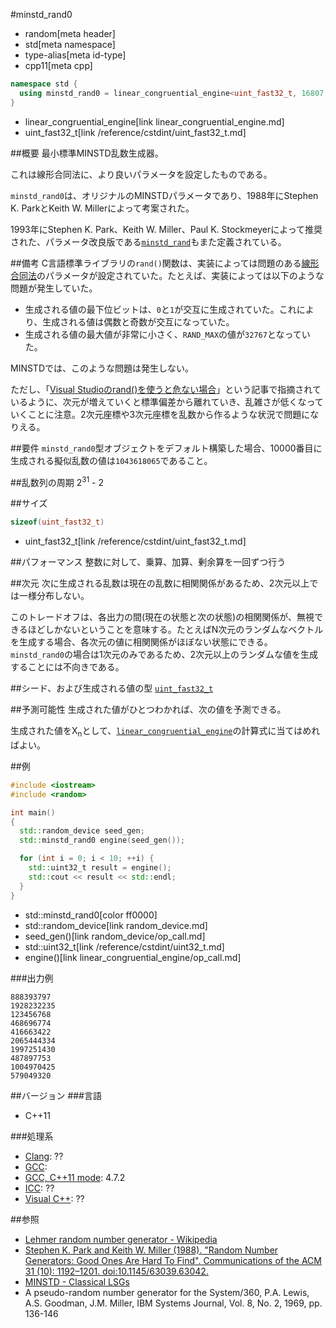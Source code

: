 #minstd_rand0
* random[meta header]
* std[meta namespace]
* type-alias[meta id-type]
* cpp11[meta cpp]

```cpp
namespace std {
  using minstd_rand0 = linear_congruential_engine<uint_fast32_t, 16807, 0, 2147483647>;
}
```
* linear_congruential_engine[link linear_congruential_engine.md]
* uint_fast32_t[link /reference/cstdint/uint_fast32_t.md]

##概要
最小標準MINSTD乱数生成器。

これは線形合同法に、より良いパラメータを設定したものである。
 
`minstd_rand0`は、オリジナルのMINSTDパラメータであり、1988年にStephen K. ParkとKeith W. Millerによって考案された。

1993年にStephen K. Park、Keith W. Miller、Paul K. Stockmeyerによって推奨された、パラメータ改良版である[`minstd_rand`](minstd_rand.md)もまた定義されている。


##備考
C言語標準ライブラリの`rand()`関数は、実装によっては問題のある[線形合同法](linear_congruential_engine.md)のパラメータが設定されていた。たとえば、実装によっては以下のような問題が発生していた。

- 生成される値の最下位ビットは、`0`と`1`が交互に生成されていた。これにより、生成される値は偶数と奇数が交互になっていた。
- 生成される値の最大値が非常に小さく、`RAND_MAX`の値が`32767`となっていた。

MINSTDでは、このような問題は発生しない。

ただし、「[Visual Studioのrand()を使うと危ない場合](http://www32.ocn.ne.jp/~yss/rand.html)」という記事で指摘されているように、次元が増えていくと標準偏差から離れていき、乱雑さが低くなっていくことに注意。2次元座標や3次元座標を乱数から作るような状況で問題になりえる。


##要件
`minstd_rand0`型オブジェクトをデフォルト構築した場合、10000番目に生成される擬似乱数の値は`1043618065`であること。


##乱数列の周期
2<sup>31</sup> - 2


##サイズ
```cpp
sizeof(uint_fast32_t)
```
* uint_fast32_t[link /reference/cstdint/uint_fast32_t.md]


##パフォーマンス
整数に対して、乗算、加算、剰余算を一回ずつ行う


##次元
次に生成される乱数は現在の乱数に相関関係があるため、2次元以上では一様分布しない。

このトレードオフは、各出力の間(現在の状態と次の状態)の相関関係が、無視できるほどしかないということを意味する。たとえばN次元のランダムなベクトルを生成する場合、各次元の値に相関関係がほぼない状態にできる。`minstd_rand0`の場合は1次元のみであるため、2次元以上のランダムな値を生成することには不向きである。


##シード、および生成される値の型
[`uint_fast32_t`](/reference/cstdint/uint_fast32_t.md)


##予測可能性
生成された値がひとつわかれば、次の値を予測できる。

生成された値をX<sub>n</sub>として、[`linear_congruential_engine`](linear_congruential_engine.md)の計算式に当てはめればよい。


##例
```cpp
#include <iostream>
#include <random>

int main()
{
  std::random_device seed_gen;
  std::minstd_rand0 engine(seed_gen());

  for (int i = 0; i < 10; ++i) {
    std::uint32_t result = engine();
    std::cout << result << std::endl;
  }
}
```
* std::minstd_rand0[color ff0000]
* std::random_device[link random_device.md]
* seed_gen()[link random_device/op_call.md]
* std::uint32_t[link /reference/cstdint/uint32_t.md]
* engine()[link linear_congruential_engine/op_call.md]

###出力例
```
888393797
1928232235
123456768
468696774
416663422
2065444334
1997251430
487897753
1004970425
579049320
```

##バージョン
###言語
- C++11

###処理系
- [Clang](/implementation.md#clang): ??
- [GCC](/implementation.md#gcc): 
- [GCC, C++11 mode](/implementation.md#gcc): 4.7.2
- [ICC](/implementation.md#icc): ??
- [Visual C++](/implementation.md#visual_cpp): ??


##参照
- [Lehmer random number generator - Wikipedia](https://en.wikipedia.org/wiki/Lehmer_random_number_generator)
- [Stephen K. Park and Keith W. Miller (1988). "Random Number Generators: Good Ones Are Hard To Find". Communications of the ACM 31 (10): 1192–1201. doi:10.1145/63039.63042.](http://www.firstpr.com.au/dsp/rand31/p1192-park.pdf)
- [MINSTD - Classical LSGs](http://random.mat.sbg.ac.at/results/karl/server/node4.html#SECTION00042000000000000000)
- A pseudo-random number generator for the System/360, P.A. Lewis, A.S. Goodman, J.M. Miller, IBM Systems Journal, Vol. 8, No. 2, 1969, pp. 136-146

